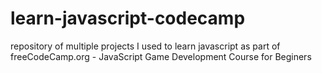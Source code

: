 # learn-javascript-codecamp
repository of multiple projects I used to learn javascript as part of freeCodeCamp.org - JavaScript Game Development Course for Beginers
